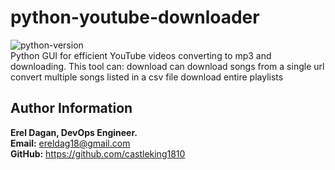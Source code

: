 # python-youtube-downloader
![python-version](https://img.shields.io/badge/python-v3.9-blue)<br>
Python GUI for efficient YouTube videos converting to mp3 and downloading.
This tool can:
    download can download songs from a single url
    convert multiple songs listed in a csv file
    download entire playlists

## Author Information

<b>Erel Dagan, DevOps Engineer.</b><br>
<b>Email:</b> ereldag18@gmail.com<br>
<b>GitHub:</b> https://github.com/castleking1810
